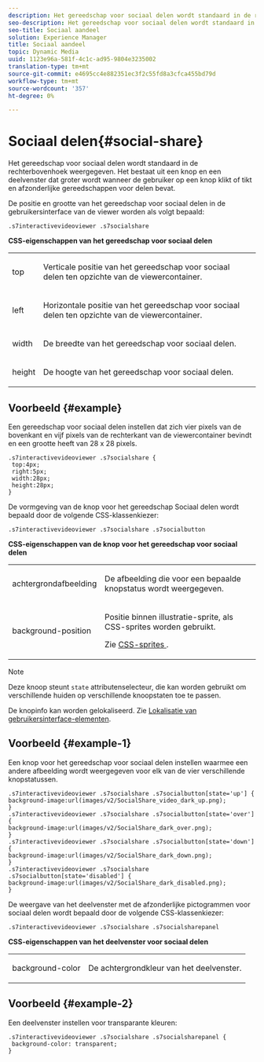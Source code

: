 ```yaml
---
description: Het gereedschap voor sociaal delen wordt standaard in de rechterbovenhoek weergegeven. Het bestaat uit een knop en een deelvenster dat groter wordt wanneer de gebruiker op een knop klikt of tikt en afzonderlijke gereedschappen voor delen bevat.
seo-description: Het gereedschap voor sociaal delen wordt standaard in de rechterbovenhoek weergegeven. Het bestaat uit een knop en een deelvenster dat groter wordt wanneer de gebruiker op een knop klikt of tikt en afzonderlijke gereedschappen voor delen bevat.
seo-title: Sociaal aandeel
solution: Experience Manager
title: Sociaal aandeel
topic: Dynamic Media
uuid: 1123e96a-581f-4c1c-ad95-9804e3235002
translation-type: tm+mt
source-git-commit: e4695cc4e882351ec3f2c55fd8a3cfca455bd79d
workflow-type: tm+mt
source-wordcount: '357'
ht-degree: 0%

---
```



# Sociaal delen{#social-share}

Het gereedschap voor sociaal delen wordt standaard in de rechterbovenhoek weergegeven. Het bestaat uit een knop en een deelvenster dat groter wordt wanneer de gebruiker op een knop klikt of tikt en afzonderlijke gereedschappen voor delen bevat.

<!--<a id="section_061E550C1C1D4DB2BD663A898895B38C"></a>-->

De positie en grootte van het gereedschap voor sociaal delen in de gebruikersinterface van de viewer worden als volgt bepaald:

```
.s7interactivevideoviewer .s7socialshare
```

**CSS-eigenschappen van het gereedschap voor sociaal delen**

<table id="table_C48C56E696304C9BAFEE71BA9EA9A174"> 
 <tbody> 
  <tr> 
   <td colname="col1"> <p> <span class="codeph"> top  </span> </p> </td> 
   <td colname="col2"> <p> Verticale positie van het gereedschap voor sociaal delen ten opzichte van de viewercontainer. </p> </td> 
  </tr> 
  <tr> 
   <td colname="col1"> <p> <span class="codeph"> left  </span> </p> </td> 
   <td colname="col2"> <p> Horizontale positie van het gereedschap voor sociaal delen ten opzichte van de viewercontainer. </p> </td> 
  </tr> 
  <tr> 
   <td colname="col1"> <p> <span class="codeph"> width </span> </p> </td> 
   <td colname="col2"> <p> De breedte van het gereedschap voor sociaal delen. </p> </td> 
  </tr> 
  <tr> 
   <td colname="col1"> <p> <span class="codeph"> height  </span> </p> </td> 
   <td colname="col2"> <p>De hoogte van het gereedschap voor sociaal delen. </p> </td> 
  </tr> 
 </tbody> 
</table>

## Voorbeeld {#example}

Een gereedschap voor sociaal delen instellen dat zich vier pixels van de bovenkant en vijf pixels van de rechterkant van de viewercontainer bevindt en een grootte heeft van 28 x 28 pixels.

```
.s7interactivevideoviewer .s7socialshare { 
 top:4px; 
 right:5px; 
 width:28px; 
 height:28px; 
}
```

De vormgeving van de knop voor het gereedschap Sociaal delen wordt bepaald door de volgende CSS-klassenkiezer:

```
.s7interactivevideoviewer .s7socialshare .s7socialbutton
```

**CSS-eigenschappen van de knop voor het gereedschap voor sociaal delen**

<table id="table_A18B6978EC304C378F5FE92DD44D138D"> 
 <tbody> 
  <tr> 
   <td colname="col1"> <p> <span class="codeph"> achtergrondafbeelding  </span> </p> </td> 
   <td colname="col2"> <p> De afbeelding die voor een bepaalde knopstatus wordt weergegeven. </p> </td> 
  </tr> 
  <tr> 
   <td colname="col1"> <p> <span class="codeph"> background-position  </span> </p> </td> 
   <td colname="col2"> <p> Positie binnen illustratie-sprite, als CSS-sprites worden gebruikt. </p> <p>Zie <a href="../../../c-html5-aem-asset-viewers/c-html5-aem-int-video/c-html5-aem-int-video-customizingviewer/c-html5-aem-int-video-customizingviewer.md#section-9b6d8d601cb441d08214dada7bb4eddc" format="dita" scope="local"> CSS-sprites </a>. </p> </td> 
  </tr> 
 </tbody> 
</table>

>[!NOTE]
>
>Deze knoop steunt `state` attributenselecteur, die kan worden gebruikt om verschillende huiden op verschillende knoopstaten toe te passen.

De knopinfo kan worden gelokaliseerd. Zie [Lokalisatie van gebruikersinterface-elementen](../../../c-html5-aem-asset-viewers/c-html5-aem-int-video/c-html5-aem-int-video-viewer-localization.md#concept-cbfc39344c494eb7b9f6a272cff0cc74).

## Voorbeeld {#example-1}

Een knop voor het gereedschap voor sociaal delen instellen waarmee een andere afbeelding wordt weergegeven voor elk van de vier verschillende knopstatussen.

```
.s7interactivevideoviewer .s7socialshare .s7socialbutton[state='up'] { 
background-image:url(images/v2/SocialShare_video_dark_up.png); 
} 
.s7interactivevideoviewer .s7socialshare .s7socialbutton[state='over'] { 
background-image:url(images/v2/SocialShare_dark_over.png); 
} 
.s7interactivevideoviewer .s7socialshare .s7socialbutton[state='down'] { 
background-image:url(images/v2/SocialShare_dark_down.png); 
} 
.s7interactivevideoviewer .s7socialshare .s7socialbutton[state='disabled'] { 
background-image:url(images/v2/SocialShare_dark_disabled.png); 
}
```

De weergave van het deelvenster met de afzonderlijke pictogrammen voor sociaal delen wordt bepaald door de volgende CSS-klassenkiezer:

```
.s7interactivevideoviewer .s7socialshare .s7socialsharepanel
```

**CSS-eigenschappen van het deelvenster voor sociaal delen**

<table id="table_86E777A5851F47D6A49D966E24A9A6CD"> 
 <tbody> 
  <tr> 
   <td colname="col1"> <p> <span class="codeph"> background-color  </span> </p> </td> 
   <td colname="col2"> <p>De achtergrondkleur van het deelvenster. </p> </td> 
  </tr> 
 </tbody> 
</table>

## Voorbeeld {#example-2}

Een deelvenster instellen voor transparante kleuren:

```
.s7interactivevideoviewer .s7socialshare .s7socialsharepanel { 
 background-color: transparent; 
}
```

